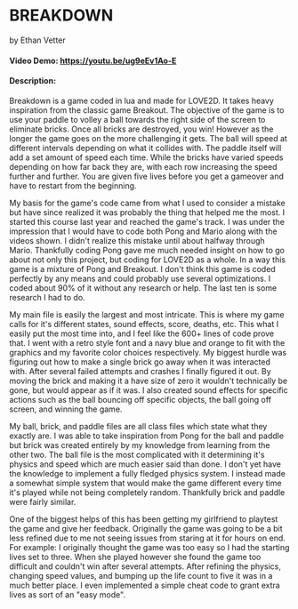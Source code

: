 # BREAKDOWN
by Ethan Vetter
#### Video Demo: https://youtu.be/ug9eEv1Ao-E
#### Description:

Breakdown is a game coded in lua and made for LOVE2D. It takes heavy inspiration from the classic game Breakout. The objective of the game is to use your paddle to volley a ball towards the right side of the screen to eliminate bricks.
Once all bricks are destroyed, you win! However as the longer the game goes on the more challenging it gets. The ball will speed at different intervals depending on what it collides with.
The paddle itself will add a set amount of speed each time. While the bricks have varied speeds depending on how far back they are, with each row increasing the speed further and further.
You are given five lives before you get a gameover and have to restart from the beginning.

My basis for the game's code came from what I used to consider a mistake but have since realized it was probably the thing that helped me the most. I started this course last year and reached the game's track.
I was under the impression that I would have to code both Pong and Mario along with the videos shown. I didn't realize this mistake until about halfway through Mario.
Thankfully coding Pong gave me much needed insight on how to go about not only this project, but coding for LOVE2D as a whole. In a way this game is a mixture of Pong and Breakout.
I don't think this game is coded perfectly by any means and could probably use several optimizations. I coded about 90% of it without any research or help. The last ten is some research I had to do.

My main file is easily the largest and most intricate. This is where my game calls for it's different states, sound effects, score, deaths, etc. This what I easily put the most time into, and I feel like the 600+ lines of code prove that.
I went with a retro style font and a navy blue and orange to fit with the graphics and my favorite color choices respectively. My biggest hurdle was figuring out how to make a single brick go away when it was interacted with.
After several failed attempts and crashes I finally figured it out. By moving the brick and making it a have size of zero it wouldn't technically be gone, but would appear as if it was.
I also created sound effects for specific actions such as the ball bouncing off specific objects, the ball going off screen, and winning the game.

My ball, brick, and paddle files are all class files which state what they exactly are. I was able to take inspiration from Pong for the ball and paddle but brick was created entirely by my knowledge from learning from the other two.
The ball file is the most complicated with it determining it's physics and speed which are much easier said than done. I don't yet have the knowledge to implement a fully fledged physics system.
I instead made a somewhat simple system that would make the game different every time it's played while not being completely random. Thankfully brick and paddle were fairly similar.

One of the biggest helps of this has been getting my girlfriend to playtest the game and give her feedback. Originally the game was going to be a bit less refined due to me not seeing issues from staring at it for hours on end.
For example: I originally thought the game was too easy so I had the starting lives set to three. When she played however she found the game too difficult and couldn't win after several attempts.
After refining the physics, changing speed values, and bumping up the life count to five it was in a much better place. I even implemented a simple cheat code to grant extra lives as sort of an "easy mode".

